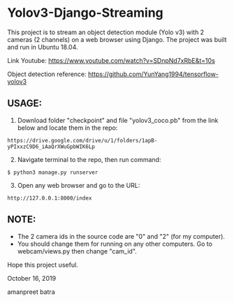 # Yolov3-Django-Streaming

This project is to stream an object detection module (Yolo v3) with 2 cameras (2 channels) on a web browser using Django.
The project was built and run in Ubuntu 18.04.

Link Youtube: https://www.youtube.com/watch?v=SDnpNd7xRbE&t=10s

Object detection reference: https://github.com/YunYang1994/tensorflow-yolov3

## USAGE:
1. Download folder "checkpoint" and file "yolov3_coco.pb" from the link below and locate them in the repo:
```bashrc
https://drive.google.com/drive/u/1/folders/1apB-yPIxxzC9D6_iAaQrXWuGpbWIK6Lp
```
2. Navigate terminal to the repo, then run command: 
```bashrc
$ python3 manage.py runserver
```
3. Open any web browser and go to the URL: 
```bashrc
http://127.0.0.1:8000/index
```
## NOTE:
- The 2 camera ids in the source code are "0" and "2" (for my computer). 
- You should change them for running on any other computers. Go to webcam/views.py then change "cam_id".

Hope this project useful.

October 16, 2019

amanpreet batra
